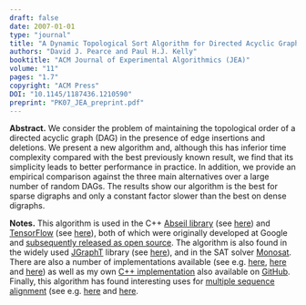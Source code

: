 ```yaml
---
draft: false
date: 2007-01-01
type: "journal"
title: "A Dynamic Topological Sort Algorithm for Directed Acyclic Graphs"
authors: "David J. Pearce and Paul H.J. Kelly"
booktitle: "ACM Journal of Experimental Algorithmics (JEA)"
volume: "11"
pages: "1.7"
copyright: "ACM Press"
DOI: "10.1145/1187436.1210590"
preprint: "PK07_JEA_preprint.pdf"
---
```

**Abstract.** We consider the problem of maintaining the topological order of a directed acyclic graph (DAG) in the presence of edge insertions and deletions. We present a new algorithm and, although this has inferior time complexity compared with the best previously known result, we find that its simplicity leads to better performance in practice. In addition, we provide an empirical comparison against the three main alternatives over a large number of random DAGs. The results show our algorithm is the best for sparse digraphs and only a constant factor slower than the best on dense digraphs.

**Notes.** This algorithm is used in the C++ [Abseil
library](https://abseil.io/) (see [here](https://github.com/abseil/abseil-cpp/blob/master/absl/synchronization/internal/graphcycles.cc))
and
[TensorFlow](https://www.tensorflow.org/) (see [here](https://github.com/tensorflow/tensorflow/blob/master/tensorflow/compiler/jit/graphcycles/graphcycles.cc)),
both of which were originally developed at Google and [subsequently
released as open
source](https://opensource.googleblog.com/2017/09/introducing-abseil-new-common-libraries.html).  The algorithm is also found in the widely used [JGraphT](https://jgrapht.org/) library (see [here](https://jgrapht.org/javadoc-1.4.0/org/jgrapht/graph/DirectedAcyclicGraph.html)), and in the SAT solver [Monosat](https://github.com/sambayless/monosat).  There are also a number of implementations available (see e.g. [here](https://blutorange.github.io/js-incremental-cycle-detect/), [here](https://libraries.io/npm/occam-pearce-kelly/2.7.4) and [here](https://github.com/paerallax/pearce-kelly)) as well as my own [C++ implementation](../../files/oto-test-06102005.tgz) also available on [GitHub](https://github.com/DavePearce/DynamicTopologicalSort).  Finally, this algorithm has found interesting uses for [multiple sequence alignment](https://en.wikipedia.org/wiki/Multiple_sequence_alignment) (see e.g. [here](https://academic.oup.com/bioinformatics/article/23/2/e24/202846) and [here](https://www.ncbi.nlm.nih.gov/pmc/articles/PMC2684580/). 

